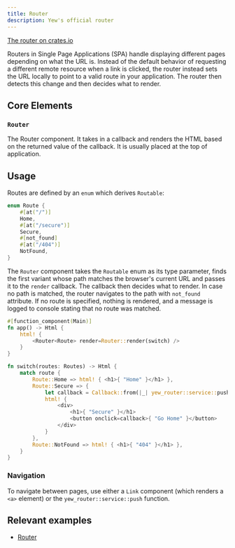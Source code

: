 ```yaml
---
title: Router
description: Yew's official router
---
```


[The router on crates.io](https://crates.io/crates/yew-router)

Routers in Single Page Applications (SPA) handle displaying different pages depending on what the URL is. 
Instead of the default behavior of requesting a different remote resource when a link is clicked, 
the router instead sets the URL locally to point to a valid route in your application. 
The router then detects this change and then decides what to render.

## Core Elements

### `Router`

The Router component. It takes in a callback and renders the HTML based on the returned value of the callback. It is usually placed 
at the top of application. 

## Usage

Routes are defined by an `enum` which derives `Routable`:
```rust
enum Route {
    #[at("/")]
    Home,
    #[at("/secure")]
    Secure,
    #[not_found]
    #[at("/404")]
    NotFound,
}
```

The `Router` component takes the `Routable` enum as its type parameter, finds the first variant whose path matches the 
browser's current URL and passes it to the `render` callback. The callback then decides what to render. 
In case no path is matched, the router navigates to the path with `not_found` attribute. If no route is specified, 
nothing is rendered, and a message is logged to console stating that no route was matched.

```rust
#[function_component(Main)]
fn app() -> Html {
    html! {
        <Router<Route> render=Router::render(switch) />
    }
}

fn switch(routes: Routes) -> Html {
    match route {
        Route::Home => html! { <h1>{ "Home" }</h1> },
        Route::Secure => {
            let callback = Callback::from(|_| yew_router::service::push(Routes::Home));
            html! {
                <div>
                    <h1>{ "Secure" }</h1>
                    <button onclick=callback>{ "Go Home" }</button>
                </div>
            }
        },
        Route::NotFound => html! { <h1>{ "404" }</h1> },
    }
}
```

### Navigation

To navigate between pages, use either a `Link` component (which renders a `<a>` element) or the `yew_router::service::push` function.

## Relevant examples
- [Router](https://github.com/yewstack/yew/tree/master/examples/router)

